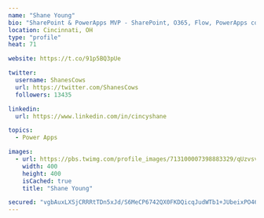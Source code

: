 ```yaml
---
name: "Shane Young"
bio: "SharePoint & PowerApps MVP - SharePoint, O365, Flow, PowerApps consulting? @PowerApps911 | Pure Snark? You found it."
location: Cincinnati, OH
type: "profile"
heat: 71

website: https://t.co/91p5BQ3pUe

twitter:
  username: ShanesCows
  url: https://twitter.com/ShanesCows
  followers: 13435

linkedin:
  url: https://www.linkedin.com/in/cincyshane

topics:
  - Power Apps

images:
  - url: https://pbs.twimg.com/profile_images/713100007398883329/qUzvsvQ3_400x400.jpg
    width: 400
    height: 400
    isCached: true
    title: "Shane Young"

secured: "vgbAuxLXSjCRRRtTDn5xJd/S6MeCP6742QX0FKDQicqJudWTb1+JUbeixPO46GICFUOpw8W7B87BuYuNF+6Apldq94x8BshsntlkwDqQ2IiFERtkw+KlOpeSXBpon4oXFJwOs/+Rg5wM9v1e9D38OqSylNE3JVgFMfNUXD7mLa35Ux2i1h8Q/xWhXn3O/olKpihpRfRI/9G/HSgCTuoUXYk0bY4ulk0zpuQ5t1erjYjyKV5lpBMHIPcdPV1yyIcpj0A/faHZ+GfCgyrAaGpJeC57WqrvQ5TvltL33aTY0v/9ioq4P4P6oDYInapQb8nKfY2FTuSLzhFdajmShQeb0S0YCpaHkeZegoujfMInKzIak8qqG+O83r8poLtT3BD4RR40LGC2M5WPgBVonb1eNUmedTJ6WKaARN8iUj+H6m8=;Chkc0xxYnJJZoobTqHlNEQ=="
---
```


